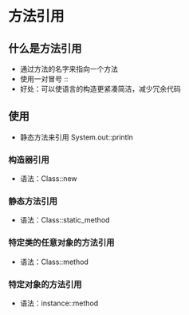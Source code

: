 # 方法引用

## 什么是方法引用
- 通过方法的名字来指向一个方法
- 使用一对冒号 ::
- 好处：可以使语言的构造更紧凑简洁，减少冗余代码


## 使用
- 静态方法来引用 System.out::println
### 构造器引用
- 语法：Class::new

### 静态方法引用
- 语法：Class::static_method

### 特定类的任意对象的方法引用
- 语法：Class::method

### 特定对象的方法引用
- 语法：instance::method
